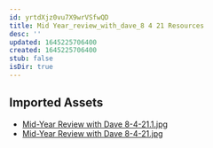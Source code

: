 ```yaml
---
id: yrtdXjz0vu7X9wrVSfwQD
title: Mid Year_review_with_dave_8 4 21 Resources
desc: ''
updated: 1645225706400
created: 1645225706400
stub: false
isDir: true
---
```

## Imported Assets
- [Mid-Year Review with Dave 8-4-21.1.jpg](/assets/mid-year-review-with-dave-8-4-21.jpg)
- [Mid-Year Review with Dave 8-4-21.jpg](/assets/mid-year-review-with-dave-8-4-21.jpg)
